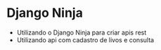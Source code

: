 # Django Ninja
- Utilizando o Django Ninja para criar apis rest
- Utilizando api com cadastro de livos e consulta
